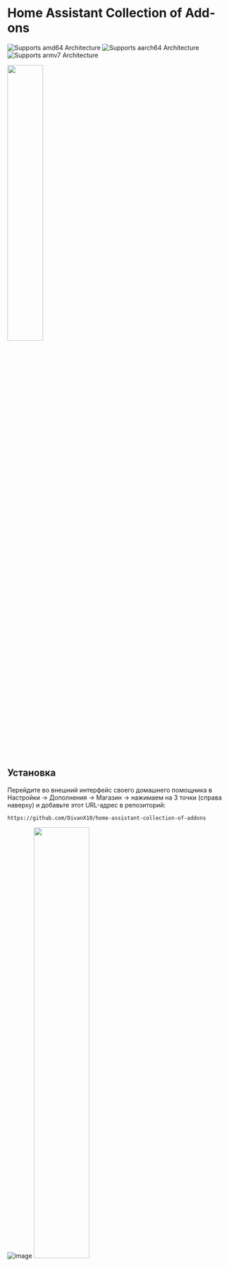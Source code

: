 # Home Assistant Collection of Add-ons

![Supports amd64 Architecture][amd64-shield]
![Supports aarch64 Architecture][aarch64-shield]
![Supports armv7 Architecture][armv7-shield]


[amd64-shield]: https://img.shields.io/badge/amd64-yes-green.svg
[aarch64-shield]: https://img.shields.io/badge/aarch64-yes-green.svg
[armv7-shield]: https://img.shields.io/badge/armv7-yes-green.svg


<img src="https://github.com/DivanX10/home-assistant-collection-of-addons/blob/main/logo.jpg" width=40%>




## Установка

Перейдите во внешний интерфейс своего домашнего помощника в Настройки -> Дополнения -> Магазин -> нажимаем на 3 точки (справа наверху) и добавьте этот URL-адрес в репозиторий:

```
https://github.com/DivanX10/home-assistant-collection-of-addons
```

![image](https://github.com/DivanX10/Home-Assistant-Add-on-Homed/assets/64090632/661d80c5-194d-4e28-a2a0-32e4384eb0b4)
<img src="https://github.com/DivanX10/Home-Assistant-Add-on-Homed/assets/64090632/20a74bd4-d760-4ee8-b510-3530d88d43f5" width=50%>




  






